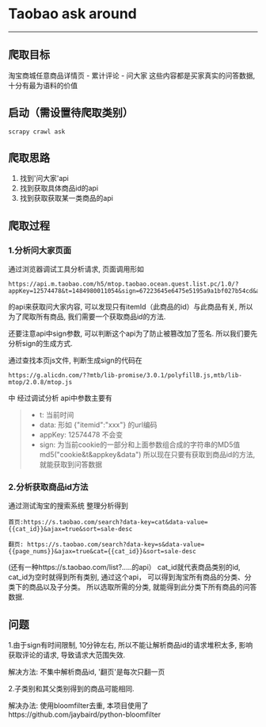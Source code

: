# Taobao ask around

------

## 爬取目标
淘宝商城任意商品详情页 - 累计评论 - 问大家
这些内容都是买家真实的问答数据, 十分有最为语料的价值


## 启动（需设置待爬取类别）
```
scrapy crawl ask
```
## 爬取思路
1. 找到'问大家'api
2. 找到获取具体商品id的api
3. 找到获取获取某一类商品的api


## 爬取过程
### 1.分析问大家页面

通过浏览器调试工具分析请求, 页面调用形如
```
https://api.m.taobao.com/h5/mtop.taobao.ocean.quest.list.pc/1.0/?appKey=12574478&t=1484980011054&sign=67223645e6475e5195a9a1bf027b54cd&api=mtop.taobao.ocean.quest.list.pc&v=1.0&type=jsonp&dataType=jsonp&callback=mtopjsonp2&data=%7B%22itemId%22%3A%22537229921586%22%7D
```
的api来获取问大家内容, 可以发现只有itemId（此商品的id）与此商品有关, 所以为了爬取所有商品, 我们需要一个获取商品id的方法.

还要注意api中sign参数, 可以判断这个api为了防止被篡改加了签名. 所以我们要先分析sign的生成方式.

通过查找本页js文件, 判断生成sign的代码在
```
https://g.alicdn.com/??mtb/lib-promise/3.0.1/polyfillB.js,mtb/lib-mtop/2.0.8/mtop.js
```
中
经过调试分析 api中参数主要有

> * t: 当前时间
> * data: 形如 {"itemid":"xxx"} 的url编码
> * appKey: 12574478 不会变
> * sign: 为当前cookie的一部分和上面参数组合成的字符串的MD5值 md5("cookie&t&appkey&data")
所以现在只要有获取到商品id的方法, 就能获取到问答数据




### 2.分析获取商品id方法
通过测试淘宝的搜索系统
整理分析得到
```
首页:https://s.taobao.com/search?data-key=cat&data-value={{cat_id}}&ajax=true&sort=sale-desc

翻页: https://s.taobao.com/search?data-key=s&data-value={{page_nums}}&ajax=true&cat={{cat_id}}&sort=sale-desc
```
(还有一种https://s.taobao.com/list?.....的api）
cat_id就代表商品类别的id, cat_id为空时就得到所有类别, 通过这个api， 可以得到淘宝所有商品的分类、分类下的商品以及子分类。
所以选取所需的分类, 就能得到此分类下所有商品的问答数据.


## 问题
1.由于sign有时间限制, 10分钟左右, 所以不能让解析商品id的请求堆积太多, 影响获取评论的请求, 导致请求大范围失效.

解决方法: 不集中解析商品id, '翻页'是每次只翻一页

2.子类别和其父类别得到的商品可能相同.

解决办法: 使用bloomfilter去重, 本项目使用了https://github.com/jaybaird/python-bloomfilter
